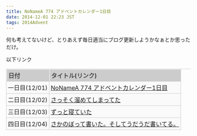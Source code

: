 ```yaml
---
title: NoNameA 774 アドベントカレンダー1日目
date: 2014-12-01 22:23 JST
tags: 2014Advent
---
```


何も考えてないけど、とりあえず毎日適当にブログ更新しようかなぁとか思っただけ。

以下リンク

<style>
.table{
width:100%;
border-collapse: separate;
border-spacing: 0px;
border-top: 1px solid #ccc;
border-left: 1px solid #ccc;
}
.table th{
padding: 4px;
text-align: left;
vertical-align: top;
color: #444;
background-color: #ccc;
border-top: 1px solid #fff;
border-left: 1px solid #fff;
border-right: 1px solid #ccc;
border-bottom: 1px solid #ccc;
}
.table td{
padding: 4px;
background-color: #fafafa;
border-right: 1px solid #ccc;
border-bottom: 1px solid #ccc;
}
</style>
<table class="table">
<tr><th>日付</th><th>タイトル(リンク)</th></tr>
<tr><td>一日目(12/01)</td> <td><a href="/blog/2014/12/01/advent.html">NoNameA 774 アドベントカレンダー1日目</a></td></tr>
<tr><td>二日目(12/02)</td> <td><a href="/blog/2014/12/02/advent.html">さっそく溜めてしまってた</a></td></tr>
<tr><td>三日目(12/03)</td> <td><a href="/blog/2014/12/03/advent.html">ずっと寝ていた</a></td></tr>
<tr><td>四日目(12/04)</td> <td><a href="/blog/2014/12/04/advent.html">さかのぼって書いた。そしてうだうだ書いてる。</a></td></tr>
</table>
